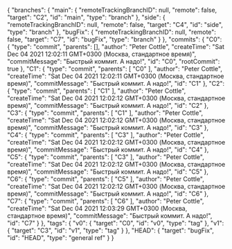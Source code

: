 {
  "branches": {
    "main": {
      "remoteTrackingBranchID": null,
      "remote": false,
      "target": "C2",
      "id": "main",
      "type": "branch"
    },
    "side": {
      "remoteTrackingBranchID": null,
      "remote": false,
      "target": "C4",
      "id": "side",
      "type": "branch"
    },
    "bugFix": {
      "remoteTrackingBranchID": null,
      "remote": false,
      "target": "C7",
      "id": "bugFix",
      "type": "branch"
    }
  },
  "commits": {
    "C0": {
      "type": "commit",
      "parents": [],
      "author": "Peter Cottle",
      "createTime": "Sat Dec 04 2021 12:02:11 GMT+0300 (Москва, стандартное время)",
      "commitMessage": "Быстрый коммит. А надо!",
      "id": "C0",
      "rootCommit": true
    },
    "C1": {
      "type": "commit",
      "parents": [
        "C0"
      ],
      "author": "Peter Cottle",
      "createTime": "Sat Dec 04 2021 12:02:11 GMT+0300 (Москва, стандартное время)",
      "commitMessage": "Быстрый коммит. А надо!",
      "id": "C1"
    },
    "C2": {
      "type": "commit",
      "parents": [
        "C1"
      ],
      "author": "Peter Cottle",
      "createTime": "Sat Dec 04 2021 12:02:12 GMT+0300 (Москва, стандартное время)",
      "commitMessage": "Быстрый коммит. А надо!",
      "id": "C2"
    },
    "C3": {
      "type": "commit",
      "parents": [
        "C1"
      ],
      "author": "Peter Cottle",
      "createTime": "Sat Dec 04 2021 12:02:12 GMT+0300 (Москва, стандартное время)",
      "commitMessage": "Быстрый коммит. А надо!",
      "id": "C3"
    },
    "C4": {
      "type": "commit",
      "parents": [
        "C3"
      ],
      "author": "Peter Cottle",
      "createTime": "Sat Dec 04 2021 12:02:12 GMT+0300 (Москва, стандартное время)",
      "commitMessage": "Быстрый коммит. А надо!",
      "id": "C4"
    },
    "C5": {
      "type": "commit",
      "parents": [
        "C3"
      ],
      "author": "Peter Cottle",
      "createTime": "Sat Dec 04 2021 12:02:12 GMT+0300 (Москва, стандартное время)",
      "commitMessage": "Быстрый коммит. А надо!",
      "id": "C5"
    },
    "C6": {
      "type": "commit",
      "parents": [
        "C5"
      ],
      "author": "Peter Cottle",
      "createTime": "Sat Dec 04 2021 12:02:12 GMT+0300 (Москва, стандартное время)",
      "commitMessage": "Быстрый коммит. А надо!",
      "id": "C6"
    },
    "C7": {
      "type": "commit",
      "parents": [
        "C6"
      ],
      "author": "Peter Cottle",
      "createTime": "Sat Dec 04 2021 12:03:29 GMT+0300 (Москва, стандартное время)",
      "commitMessage": "Быстрый коммит. А надо!",
      "id": "C7"
    }
  },
  "tags": {
    "v0": {
      "target": "C0",
      "id": "v0",
      "type": "tag"
    },
    "v1": {
      "target": "C3",
      "id": "v1",
      "type": "tag"
    }
  },
  "HEAD": {
    "target": "bugFix",
    "id": "HEAD",
    "type": "general ref"
  }
}
